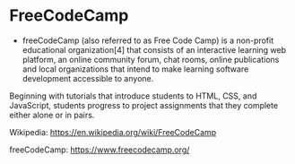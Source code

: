 # FreeCodeCamp

- freeCodeCamp (also referred to as Free Code Camp) is a non-profit educational organization[4] that consists of an interactive learning web platform, an online community forum, chat rooms, online publications and local organizations that intend to make learning software development accessible to anyone.

Beginning with tutorials that introduce students to HTML, CSS, and JavaScript, students progress to project assignments that they complete either alone or in pairs.

Wikipedia: https://en.wikipedia.org/wiki/FreeCodeCamp

freeCodeCamp: https://www.freecodecamp.org/
